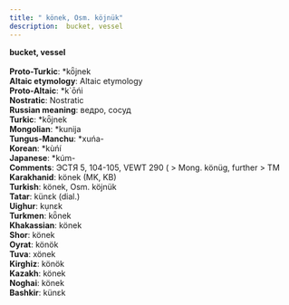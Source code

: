 ```yaml
---
title: " könek, Osm. köjnük"
description:  bucket, vessel
---
```

<p data-pagefind-weight="0.5">
<strong> bucket, vessel</strong><br><br>
<strong>Proto-Turkic</strong>:  *kȫjnek<br>
<strong>Altaic etymology</strong>:  Altaic etymology<br>
<strong> Proto-Altaic</strong>:  *k`ōńi<br>
<strong>Nostratic</strong>:  Nostratic<br>
<strong>Russian meaning</strong>:  ведро, сосуд<br>
<strong>Turkic</strong>:  *kȫjnek<br>
<strong>Mongolian</strong>:  *kunija<br>
<strong>Tungus-Manchu</strong>:  *xuńa-<br>
<strong>Korean</strong>:  *kùńí<br>
<strong>Japanese</strong>:  *kúm-<br>
<strong>Comments</strong>:  ЭСТЯ 5, 104-105, VEWT 290 ( > Mong. könüg, further > TM<br>
<strong>Karakhanid</strong>:  könek (MK, KB)<br>
<strong>Turkish</strong>:  könek, Osm. köjnük<br>
<strong>Tatar</strong>:  künɛk (dial.)<br>
<strong>Uighur</strong>:  kụnɛk<br>
<strong>Turkmen</strong>:  kȫnek<br>
<strong>Khakassian</strong>:  könek<br>
<strong>Shor</strong>:  könek<br>
<strong>Oyrat</strong>:  könök<br>
<strong>Tuva</strong>:  xönek<br>
<strong>Kirghiz</strong>:  könök<br>
<strong>Kazakh</strong>:  könek<br>
<strong>Noghai</strong>:  könek<br>
<strong>Bashkir</strong>:  künɛk<br>

</p>
